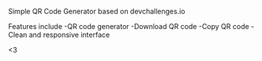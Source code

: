 Simple QR Code Generator based on devchallenges.io

Features include
-QR code generator
-Download QR code
-Copy QR code
-Clean and responsive interface

<3

